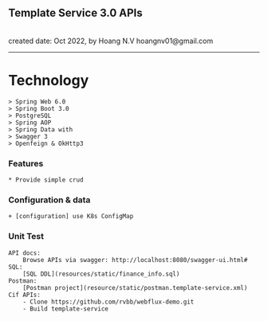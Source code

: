 <h2>Template Service 3.0 APIs</h2>
<br>created date: Oct 2022, by Hoang N.V hoangnv01@gmail.com

********************************************************************************************************* 
# Technology
	> Spring Web 6.0
    > Spring Boot 3.0
	> PostgreSQL
	> Spring AOP
	> Spring Data with 
	> Swagger 3
	> Openfeign & OkHttp3

### Features
	* Provide simple crud 

### Configuration & data
	+ [configuration] use K8s ConfigMap

### Unit Test
	API docs:  
	    Browse APIs via swagger: http://localhost:8080/swagger-ui.html#
	SQL: 
	    [SQL DDL](resources/static/finance_info.sql)
	Postman:    
	    [Postman project](resource/static/postman.template-service.xml)
	Cif APIs:    
	    - Clone https://github.com/rvbb/webflux-demo.git	    
	    - Build template-service
